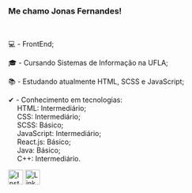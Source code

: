 ### Me chamo Jonas Fernandes!
<br/>
<div>
  <p>💻 - FrontEnd;<br/></p>
  <p>🎓 - Cursando Sistemas de Informação na UFLA;<br/></p>
  <p>📚 - Estudando atualmente HTML, SCSS e JavaScript;<br/></p>
</div>

<div>
    <p>
      ✔ - Conhecimento em tecnologias:<br/>
      &emsp; HTML: Intermediário;<br/>
      &emsp; CSS: Intermediário;<br/>
      &emsp; SCSS: Básico;<br/>
      &emsp; JavaScript: Intermediário;<br/>
      &emsp; React.js: Básico;<br/>
      &emsp; Java: Básico;<br/>
      &emsp; C++: Intermediário.<br/>
    </p>  
</div>

<div>
  <a href = "https://www.instagram.com/jonasfers"><img width = "30px" src = "https://cdn.icon-icons.com/icons2/1584/PNG/512/3721672-instagram_108066.png" alt = "Instagram"/></a>
  <a href = "https://www.linkedin.com/in/jonas-fernandes-5b4681260/"><img width = "30px" src = "https://cdn.icon-icons.com/icons2/1584/PNG/512/3721674-linkedin_108053.png" alt = "LinkedIn"/></a>
</div>

